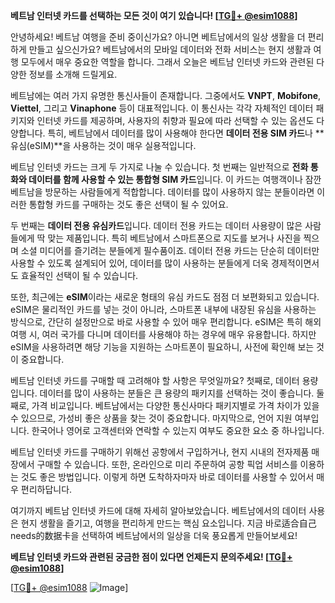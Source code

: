 **베트남 인터넷 카드를 선택하는 모든 것이 여기 있습니다! [[TG💪+ @esim1088](https://t.me/s/esim1088)]**

안녕하세요! 베트남 여행을 준비 중이신가요? 아니면 베트남에서의 일상 생활을 더 편리하게 만들고 싶으신가요? 베트남에서의 모바일 데이터와 전화 서비스는 현지 생활과 여행 모두에서 매우 중요한 역할을 합니다. 그래서 오늘은 베트남 인터넷 카드와 관련된 다양한 정보를 소개해 드릴게요.

베트남에는 여러 가지 유명한 통신사들이 존재합니다. 그중에서도 **VNPT**, **Mobifone**, **Viettel**, 그리고 **Vinaphone** 등이 대표적입니다. 이 통신사는 각각 자체적인 데이터 패키지와 인터넷 카드를 제공하며, 사용자의 취향과 필요에 따라 선택할 수 있는 옵션도 다양합니다. 특히, 베트남에서 데이터를 많이 사용해야 한다면 **데이터 전용 SIM 카드**나 **유심(eSIM)**을 사용하는 것이 매우 실용적입니다.

베트남 인터넷 카드는 크게 두 가지로 나눌 수 있습니다. 첫 번째는 일반적으로 **전화 통화와 데이터를 함께 사용할 수 있는 통합형 SIM 카드**입니다. 이 카드는 여행객이나 잠깐 베트남을 방문하는 사람들에게 적합합니다. 데이터를 많이 사용하지 않는 분들이라면 이러한 통합형 카드를 구매하는 것도 좋은 선택이 될 수 있어요. 

두 번째는 **데이터 전용 유심카드**입니다. 데이터 전용 카드는 데이터 사용량이 많은 사람들에게 딱 맞는 제품입니다. 특히 베트남에서 스마트폰으로 지도를 보거나 사진을 찍으며 소셜 미디어를 즐기려는 분들에게 필수품이죠. 데이터 전용 카드는 단순히 데이터만 사용할 수 있도록 설계되어 있어, 데이터를 많이 사용하는 분들에게 더욱 경제적이면서도 효율적인 선택이 될 수 있습니다.

또한, 최근에는 **eSIM**이라는 새로운 형태의 유심 카드도 점점 더 보편화되고 있습니다. eSIM은 물리적인 카드를 넣는 것이 아니라, 스마트폰 내부에 내장된 유심을 사용하는 방식으로, 간단히 설정만으로 바로 사용할 수 있어 매우 편리합니다. eSIM은 특히 해외여행 시, 여러 국가를 다니며 데이터를 사용해야 하는 경우에 매우 유용합니다. 하지만 eSIM을 사용하려면 해당 기능을 지원하는 스마트폰이 필요하니, 사전에 확인해 보는 것이 중요합니다.

베트남 인터넷 카드를 구매할 때 고려해야 할 사항은 무엇일까요? 첫째로, 데이터 용량입니다. 데이터를 많이 사용하는 분들은 큰 용량의 패키지를 선택하는 것이 좋습니다. 둘째로, 가격 비교입니다. 베트남에서는 다양한 통신사마다 패키지별로 가격 차이가 있을 수 있으므로, 가성비 좋은 상품을 찾는 것이 중요합니다. 마지막으로, 언어 지원 여부입니다. 한국어나 영어로 고객센터와 연락할 수 있는지 여부도 중요한 요소 중 하나입니다.

베트남 인터넷 카드를 구매하기 위해선 공항에서 구입하거나, 현지 시내의 전자제품 매장에서 구매할 수 있습니다. 또한, 온라인으로 미리 주문하여 공항 픽업 서비스를 이용하는 것도 좋은 방법입니다. 이렇게 하면 도착하자마자 바로 데이터를 사용할 수 있어서 매우 편리하답니다.

여기까지 베트남 인터넷 카드에 대해 자세히 알아보았습니다. 베트남에서의 데이터 사용은 현지 생활을 즐기고, 여행을 편리하게 만드는 핵심 요소입니다. 지금 바로适合自己 needs的数据卡을 선택하여 베트남에서의 일상을 더욱 풍요롭게 만들어보세요!

**베트남 인터넷 카드와 관련된 궁금한 점이 있다면 언제든지 문의주세요! [[TG💪+ @esim1088](https://t.me/s/esim1088)]**

[[TG💪+ @esim1088](https://t.me/s/esim1088) ![Image](https://i.postimg.cc/Y0z9fWf4/image.png)]